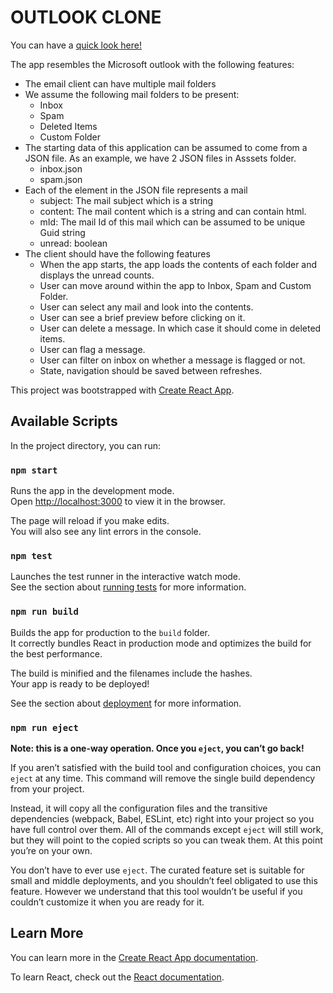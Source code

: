 # OUTLOOK CLONE

You can have a [quick look here!](https://outlook-clone.netlify.app/)

The app resembles the Microsoft outlook with the following features:

- The email client can have multiple mail folders
- We assume the following mail folders to be present:
    - Inbox
    - Spam
    - Deleted Items
    - Custom Folder
- The starting data of this application can be assumed to come from a JSON file. As an example, we have 2 JSON files in Asssets folder.
    - inbox.json
    - spam.json
- Each of the element in the JSON file represents a mail
    - subject: The mail subject which is a string
    - content: The mail content which is a string and can contain html.
    - mId: The mail Id of this mail which can be assumed to be unique Guid string
    - unread: boolean
- The client should have the following features
    - When the app starts, the app loads the contents of each folder and displays the unread counts. 
    - User can move around within the app to Inbox, Spam and Custom Folder.
    - User can select any mail and look into the contents.
    - User can see a brief preview before clicking on it.
    - User can delete a message. In which case it should come in deleted items.
    - User can flag a message.
    - User can filter on inbox on whether a message is flagged or not. 
    - State, navigation should be saved between refreshes.


This project was bootstrapped with [Create React App](https://github.com/facebook/create-react-app).

## Available Scripts

In the project directory, you can run:

### `npm start`

Runs the app in the development mode.<br />
Open [http://localhost:3000](http://localhost:3000) to view it in the browser.

The page will reload if you make edits.<br />
You will also see any lint errors in the console.

### `npm test`

Launches the test runner in the interactive watch mode.<br />
See the section about [running tests](https://facebook.github.io/create-react-app/docs/running-tests) for more information.

### `npm run build`

Builds the app for production to the `build` folder.<br />
It correctly bundles React in production mode and optimizes the build for the best performance.

The build is minified and the filenames include the hashes.<br />
Your app is ready to be deployed!

See the section about [deployment](https://facebook.github.io/create-react-app/docs/deployment) for more information.

### `npm run eject`

**Note: this is a one-way operation. Once you `eject`, you can’t go back!**

If you aren’t satisfied with the build tool and configuration choices, you can `eject` at any time. This command will remove the single build dependency from your project.

Instead, it will copy all the configuration files and the transitive dependencies (webpack, Babel, ESLint, etc) right into your project so you have full control over them. All of the commands except `eject` will still work, but they will point to the copied scripts so you can tweak them. At this point you’re on your own.

You don’t have to ever use `eject`. The curated feature set is suitable for small and middle deployments, and you shouldn’t feel obligated to use this feature. However we understand that this tool wouldn’t be useful if you couldn’t customize it when you are ready for it.

## Learn More

You can learn more in the [Create React App documentation](https://facebook.github.io/create-react-app/docs/getting-started).

To learn React, check out the [React documentation](https://reactjs.org/).
